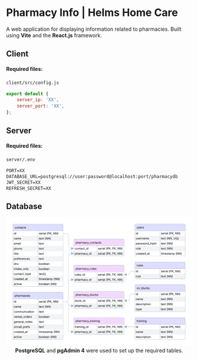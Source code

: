 # Pharmacy Info | Helms Home Care
A web application for displaying information related to pharmacies. Built using **Vite** and the **React.js** framework.

## Client
#### Required files:
`client/src/config.js`
```js
export default {
    server_ip: 'XX',
    server_port: 'XX',
};
```

## Server
#### Required files:
`server/.env`
```env
PORT=XX
DATABASE_URL=postgresql://user:password@localhost:port/pharmacydb
JWT_SECRET=XX
REFRESH_SECRET=XX
```

## Database

<p align="center">
  <img src="docs/db_diagram.png" alt="db diagram" width=800><br>
  <b>PostgreSQL</b> and <b>pgAdmin 4</b> were used to set up the required tables.
</p>
